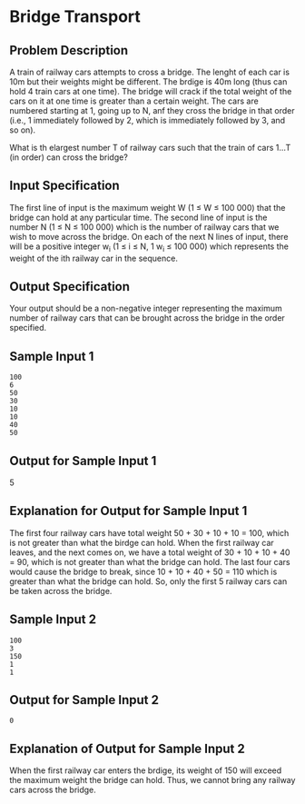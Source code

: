 # Bridge Transport

## Problem Description
A train of railway cars attempts to cross a bridge. The lenght of each car is 10m but their weights might be different. The brdige is 40m long (thus can hold 4 train cars at one time). The bridge will crack if the total weight of the cars on it at one time is greater than a certain weight. The cars are numbered starting at 1, going up to N, anf they cross the bridge in that order (i.e., 1 immediately followed by 2, which is immediately followed by 3, and so on).

What is th elargest number T of railway cars such that the train of cars 1...T (in order) can cross the bridge?

## Input Specification
The first line of input is the maximum weight W (1 ≤ W ≤ 100 000) that the bridge can hold at any particular time. The second line of input is the number N (1 ≤ N ≤ 100 000) which is the number of railway cars that we wish to move across the bridge. On each of the next N lines of input, there will be a positive integer w<sub>i</sub> (1 ≤ i ≤ N, 1 w<sub>i</sub> ≤ 100 000) which represents the weight of the ith railway car in the sequence.

## Output Specification
Your output should be a non-negative integer representing the maximum number of railway cars that can be brought across the bridge in the order specified.

## Sample Input 1
```
100
6
50
30
10
10
40
50
```

## Output for Sample Input 1
5

## Explanation for Output for Sample Input 1
The first four railway cars have total weight 50 + 30 + 10 + 10 = 100, which is not greater than what the birdge can hold. When the first railway car leaves, and the next comes on, we have a total weight of 30 + 10 + 10 + 40 = 90, which is not greater than what the bridge can hold. The last four cars would cause the bridge to break, since 10 + 10 + 40 + 50 = 110 which is greater than what the bridge can hold. So, only the first 5 railway cars can be taken across the bridge.

## Sample Input 2
```
100
3
150
1
1
```

## Output for Sample Input 2
```
0
```

## Explanation of Output for Sample Input 2
When the first railway car enters the brdige, its weight of 150 will exceed the maximum weight the bridge can hold. Thus, we cannot bring any railway cars across the bridge.